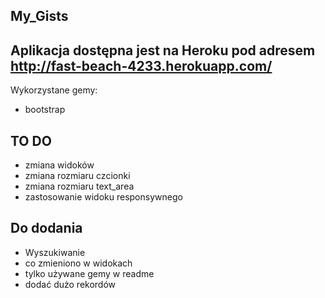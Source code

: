 My_Gists
--------

Aplikacja dostępna jest na Heroku pod adresem
http://fast-beach-4233.herokuapp.com/
--------------------------------------


Wykorzystane gemy:

* bootstrap


TO DO
-----

* zmiana widoków
* zmiana rozmiaru czcionki
* zmiana rozmiaru text_area
* zastosowanie widoku responsywnego


Do dodania
----------
* Wyszukiwanie
* co zmieniono w widokach
* tylko używane gemy w readme
* dodać dużo rekordów
